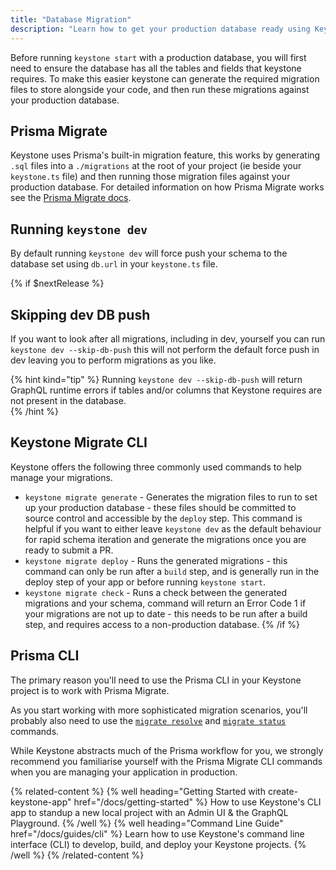```yaml
---
title: "Database Migration"
description: "Learn how to get your production database ready using Keystone's migration"
---
```


Before running `keystone start` with a production database, you will first need to ensure the database has all the tables and fields that keystone requires. To make this easier keystone can generate the required migration files to store alongside your code, and then run these migrations against your production database.

## Prisma Migrate

Keystone uses Prisma's built-in migration feature, this works by generating `.sql` files into a `./migrations` at the root of your project (ie beside your `keystone.ts` file) and then running those migration files against your production database. For detailed information on how Prisma Migrate works see the [Prisma Migrate docs](https://www.prisma.io/docs/concepts/components/prisma-migrate). 

## Running `keystone dev`

By default running `keystone dev` will force push your schema to the database set using `db.url` in your `keystone.ts` file.

{% if $nextRelease %}
## Skipping dev DB push

If you want to look after all migrations, including in dev, yourself you can run `keystone dev --skip-db-push` this will not perform the default force push in dev leaving you to perform migrations as you like.

{% hint kind="tip" %}
Running `keystone dev --skip-db-push` will return GraphQL runtime errors if tables and/or columns that Keystone requires are not present in the database.  
{% /hint %}

## Keystone Migrate CLI

Keystone offers the following three commonly used commands to help manage your migrations.
- `keystone migrate generate` - Generates the migration files to run to set up your production database - these files should be committed to source control and accessible by the `deploy` step. This command is helpful if you want to either leave `keystone dev` as the default behaviour for rapid schema iteration and generate the migrations once you are ready to submit a PR.
- `keystone migrate deploy` - Runs the generated migrations - this command can only be run after a `build` step, and is generally run in the deploy step of your app or before running `keystone start`.
- `keystone migrate check` - Runs a check between the generated migrations and your schema, command will return an Error Code 1 if your migrations are not up to date - this needs to be run after a build step, and requires access to a non-production database.
{% /if %}
## Prisma CLI

The primary reason you'll need to use the Prisma CLI in your Keystone project is to work with Prisma Migrate.

As you start working with more sophisticated migration scenarios, you'll probably also need to use the [`migrate resolve`](https://www.prisma.io/docs/reference/api-reference/command-reference/#migrate-resolve) and [`migrate status`](https://www.prisma.io/docs/reference/api-reference/command-reference/#migrate-status) commands.

While Keystone abstracts much of the Prisma workflow for you, we strongly recommend you familiarise yourself with the Prisma Migrate CLI commands when you are managing your application in production.


{% related-content %}
{% well
heading="Getting Started with create-keystone-app"
href="/docs/getting-started" %}
How to use Keystone's CLI app to standup a new local project with an Admin UI & the GraphQL Playground.
{% /well %}
{% well
heading="Command Line Guide"
href="/docs/guides/cli" %}
Learn how to use Keystone's command line interface (CLI) to develop, build, and deploy your Keystone projects.
{% /well %}
{% /related-content %}